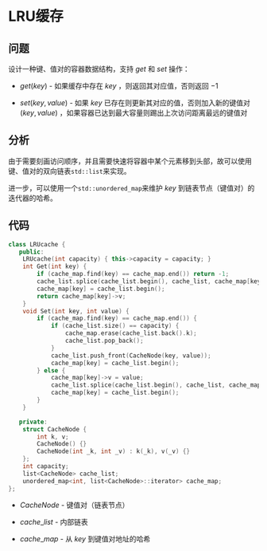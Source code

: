 # LRU缓存

## 问题
设计一种键、值对的容器数据结构，支持 $get$ 和 $set$ 操作：

* $get(key)$ - 如果缓存中存在 $key$ ，则返回其对应值，否则返回 $-1$

* $set(key, value)$ - 如果 $key$ 已存在则更新其对应的值，否则加入新的键值对 $(key, value)$ ，如果容器已达到最大容量则踢出上次访问距离最远的键值对


## 分析
由于需要刻画访问顺序，并且需要快速将容器中某个元素移到头部，故可以使用键、值对的双向链表`std::list`来实现。

进一步，可以使用一个`std::unordered_map`来维护 $key$ 到链表节点（键值对）的迭代器的哈希。


## 代码
```cpp
class LRUcache {
   public:
    LRUcache(int capacity) { this->capacity = capacity; }
    int Get(int key) {
        if (cache_map.find(key) == cache_map.end()) return -1;
        cache_list.splice(cache_list.begin(), cache_list, cache_map[key]);
        cache_map[key] = cache_list.begin();
        return cache_map[key]->v;
    }
    void Set(int key, int value) {
        if (cache_map.find(key) == cache_map.end()) {
            if (cache_list.size() == capacity) {
                cache_map.erase(cache_list.back().k);
                cache_list.pop_back();
            }
            cache_list.push_front(CacheNode(key, value));
            cache_map[key] = cache_list.begin();
        } else {
            cache_map[key]->v = value;
            cache_list.splice(cache_list.begin(), cache_list, cache_map[key]);
            cache_map[key] = cache_list.begin();
        }
    }

   private:
    struct CacheNode {
        int k, v;
        CacheNode() {}
        CacheNode(int _k, int _v) : k(_k), v(_v) {}
    };
    int capacity;
    list<CacheNode> cache_list;
    unordered_map<int, list<CacheNode>::iterator> cache_map;
};
```

* $CacheNode$ - 键值对（链表节点）

* $cache\_list$ - 内部链表

* $cache\_map$ - 从 $key$ 到键值对地址的哈希
